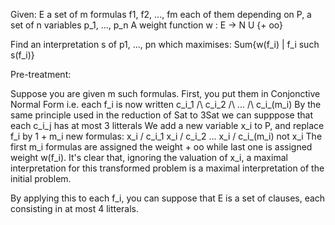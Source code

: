 Given:
E a set of m formulas f1, f2, ..., fm each of them depending on P, a set 
of n variables p_1, ..., p_n
A weight function w : E -> N U {+ oo}

Find an interpretation s of p1, ..., pn which maximises:
Sum{w(f_i) | f_i such s(f_i)}

Pre-treatment:

Suppose you are given m such formulas.
First, you put them in Conjonctive Normal Form
i.e. each f_i is now written c_i_1 /\ c_i_2 /\ ... /\ c_i_(m_i)
By the same principle used in the reduction of Sat to 3Sat we can supppose
that each c_i_j has at most 3 litterals
We add a new variable x_i to P, and replace f_i by 1 + m_i new formulas:
x_i \/ c_i_1
x_i \/ c_i_2
...
x_i \/ c_i_(m_i)
not x_i
The first m_i formulas are assigned the weight + oo while last one is assigned weight w(f_i).
It's clear that, ignoring the valuation of x_i, a maximal interpretation
for this transformed problem is a maximal interpretation of the initial
problem.

By applying this to each f_i, you can suppose that E is a set
of clauses, each consisting in at most 4 litterals.


